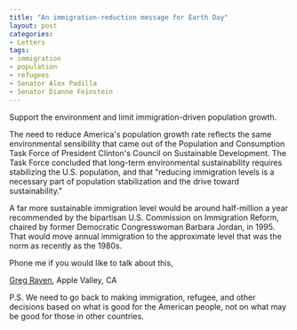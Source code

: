 ```yaml
---
title: "An immigration-reduction message for Earth Day"
layout: post
categories:
- Letters
tags:
- immigration
- population
- refugees
- Senator Alex Padilla
- Senator Dianne Feinstein
---
```


Support the environment and limit immigration-driven population growth.

The need to reduce America's population growth rate reflects the same environmental sensibility that came out of the Population and Consumption Task Force of President Clinton's Council on Sustainable Development. The Task Force concluded that long-term environmental sustainability requires stabilizing the U.S. population, and that "reducing immigration levels is a necessary part of population stabilization and the drive toward sustainability."

A far more sustainable immigration level would be around half-million a year recommended by the bipartisan U.S. Commission on Immigration Reform, chaired by former Democratic Congresswoman Barbara Jordan, in 1995. That would move annual immigration to the approximate level that was the norm as recently as the 1980s.

Phone me if you would like to talk about this,

[Greg Raven](https://www.gregraven.org/), Apple Valley, CA

P.S. We need to go back to making immigration, refugee, and other decisions based on what is good for the American people, not on what may be good for those in other countries.